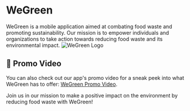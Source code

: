 # WeGreen

WeGreen is a mobile application aimed at combating food waste and promoting sustainability. Our mission is to empower individuals and organizations to take action towards reducing food waste and its environmental impact.
![WeGreen Logo](https://github.com/ghinw/WeGreenApp_V1/assets/116727137/f3da3bd3-5a96-4e10-82f5-9ece2233d601)

## 🎥 Promo Video

You can also check out our app's promo video for a sneak peek into what WeGreen has to offer: [WeGreen Promo Video](https://drive.google.com/file/d/1aLqLpz208v-ibT_SIi1sTG_81u5NCb3P/view?usp=drive_link).

Join us in our mission to make a positive impact on the environment by reducing food waste with WeGreen!
